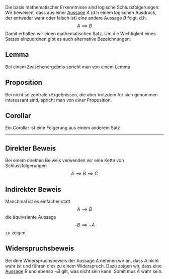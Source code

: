 Die basis mathematischer Erkenntnisse sind logische Schlussfolgerungen: 
Wir beweisen, dass aus einer [Aussage](Aussagen.md) $A$ (d.h einem logischen Ausdruck, der entweder wahr oder falsch ist) eine andere Aussage $B$ folgt, d.h.
$$A\implies B$$
Damit erhalten wir einen mathematischen Satz. Um die Wichtigkeit eines Satzes einzuordnen gibt es auch alternative Bezeichnungen:

## Lemma
Bei einem Zwischenergebnis spricht man von einem Lemma

## Proposition
Bei nicht so zentralen Ergebnissen, die aber trotzdem für sich genommen interessant sind, spricht man von einer Proposition.

## Corollar
Ein Corollar ist eine Folgerung aus einem anderem Satz

---

## Direkter Beweis

Bei einem direkten Beiweis verwenden wir eine Kette von Schlussfolgerungen
$$A \implies B \implies C$$

## Indirekter Beweis
Manchmal ist es einfacher statt 
$$A\implies B$$
die äquivalente Aussage
$$\neg B \implies \neg A$$
zu zeigen.

## Widerspruchsbeweis
Bei dem Widerspruchsbeweis der Aussage $A$ nehmen wir an, dass $A$ nicht wahr ist und führen dies zu einem Widerspruch. Dazu zeigen wir, dass eine [Aussage](Aussagen.md) $B$ und ebenso $\neg B$ gilt, was nicht sein kann. Somit mus $A$ wahr sein.